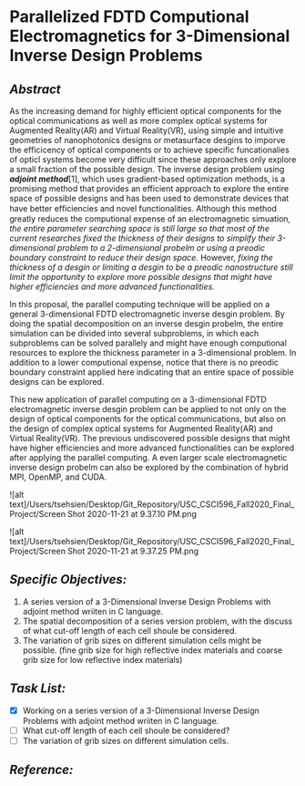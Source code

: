 # Parallelized FDTD Computional Electromagnetics for 3-Dimensional Inverse Design Problems

## _Abstract_

As the increasing demand for highly efficient optical components for the optical communications as well as more complex optical systems for Augmented Reality(AR) and Virtual Reality(VR), using simple and intuitive geometries of nanophotonics designs or metasurface desgins to imporve the efficicency of optical components or to achieve specific funcationalies of opticl systems become very difficult since these approaches only explore a small fraction of the possible design. The inverse design problem using **_adjoint method_**[1], which uses gradient-based optimization methods, is a promising method that provides an efficient approach to explore the entire space of possible designs and has been used to demonstrate devices that have better efﬁciencies and novel functionalities. Although this method greatly reduces the computional expense of an electromagnetic simuation, _the entire parameter searching space is still large so that most of the current researches fixed the thickness of their designs to simplify their 3-dimensional problem to a 2-dimensional probelm or using a preodic boundary constraint to reduce their design space._ However, _fixing the thickness of a desgin or limiting a desgin to be a preodic nanostructure still limit the opportunity to explore more possible designs that might have higher efficiencies and more advanced functionalities._

In this proposal, the parallel computing technique will be applied on a general 3-dimensional FDTD electromagnetic inverse desgin problem. By doing the spatial decomposition on an inverse desgin probelm, the entire simulation can be divided into several subproblems, in which each subproblems can be solved parallely and might have enough computional resources to explore the thickness parameter in a 3-dimensional problem. In addition to a lower computional expense, notice that there is no preodic boundary constraint applied here indicating that an entire space of possible designs can be explored. 

This new application of parallel computing on a 3-dimensional FDTD electromagnetic inverse desgin problem can be applied to not only on the design of optical components for the optical communications, but also on the design of complex optical systems for Augmented Reality(AR) and Virtual Reality(VR). The previous undiscovered possible designs that might have higher efficiencies and more advanced functionalities can be explored after applying the parallel computing. A even larger scale electromagnetic inverse design probelm can also be explored by the combination of hybrid MPI, OpenMP, and CUDA.


![alt text]/Users/tsehsien/Desktop/Git_Repository/USC_CSCI596_Fall2020_Final_Project/Screen Shot 2020-11-21 at 9.37.10 PM.png

![alt text]/Users/tsehsien/Desktop/Git_Repository/USC_CSCI596_Fall2020_Final_Project/Screen Shot 2020-11-21 at 9.37.25 PM.png

## _Specific Objectives:_
1. A series version of a 3-Dimensional Inverse Design Problems with adjoint method wriiten in C language.
2. The spatial decomposition of a series version problem, with the discuss of what cut-off length of each cell shoule be considered.
3. The variation of grib sizes on different simulation cells might be possible. (fine grib size for high reflective index materials and coarse grib size for low reflective index materials) 
   
 ## _Task List:_
   - [x] Working on a series version of a 3-Dimensional Inverse Design Problems with adjoint method wriiten in C language.
   - [ ] What cut-off length of each cell shoule be considered?
   - [ ] The variation of grib sizes on different simulation cells.

## _Reference:_



